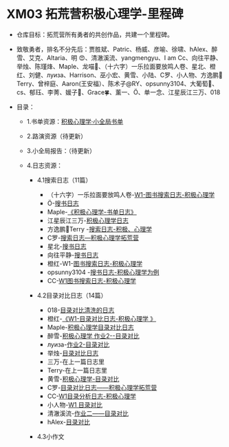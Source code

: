 # XM03 拓荒营积极心理学-里程碑

- 仓库目标：拓荒营所有勇者的共创作品，共建一个里程碑。

- 致敬勇者，排名不分先后：贾胜斌、Patric、杨威、彦喻、徐啸、hAlex、醉雪、艾克、Altaria、明  😍、清澈溪流、yangmengyu、I am Cc、向往平静、举烛、陈瑾烽、Maple、龙喵🐨、（十六字）一乐拉面要放鸣人卷、星北、橙红、刘健、луиза、Harrison、巫小宏、黄雪、小陆、C罗、小人物、方逸鹏🍃Terry、曾梓庭、Aaron(王安福）、陈术子@RY、opsunny3104、大葡萄🍇、cs、郁珏、李菁、媛子🐋、Grace🍀、薰一、Ö、单一念、江星辰江三万、018
- 目录：

  - 1.书单资源：[积极心理学·小全局书单](https://www.douban.com/doulist/143320999/)
  
  - 2.路演资源（待更新）
  
  - 3.小全局报告：（待更新）
  
  - 4.日志资源：
  
    - 4.1搜索日志（11篇）
  
      - （十六字）一乐拉面要放鸣人卷-[W1-图书搜索日志-积极心理学](https://docs.qq.com/doc/DQ0ZBbm1sTm1YTEhy)
      - Ö-[搜书日志](https://docs.qq.com/doc/DWmd1dVd3Vk1HZFZV)
      - Maple-[《积极心理学-书单日志》](https://shimo.im/docs/yqtGv9GGK3PxWDPg/)
      - 江星辰江三万-[积极心理学日志](https://shimo.im/docs/8gcXGqDt6ccwHvJ9/)
      - 方逸鹏🍃Terry	-[搜索日志-积极、心理学](https://docs.qq.com/doc/DZHN6VEt2VVJnTG5W)
      - C罗-[搜索日志—积极心理学拓荒营](https://shimo.im/docs/jc8ChxWY38JVRgQx/)
      - 星北-[搜书日志](https://shimo.im/docs/rDtw3hkc8ThRKpvV)
      - 向往平静-[搜书日志](https://shimo.im/docs/N2A1vRom19HJm73D)
      - 橙红-W1-[图书搜索日志-积极心理学](https://shimo.im/docs/P6KdVVKdpXyKCWpx/)
      - opsunny3104	-[搜书日志-积极心理学为例 ](https://docs.qq.com/doc/DT0tZeFlaRVl1dUh5)
      - CC-[W1图书搜索日志-积极心理学](https://shimo.im/docs/3C6HG3JhyygkHwvk/)
  
    - 4.2目录对比日志（14篇）
  
      - 018-[目录对比清洗的日志](https://docs.qq.com/pdf/DTmtlT0FMcUFiRld5)
      - 橙红-[《W1-目录对比日志-积极心理学 》](https://shimo.im/docs/DCdKKjtwGKDGqqcR/)
      - Maple-[积极心理学目录对比日志](https://shimo.im/docs/Hk6RvYWCjGyqWGPQ/)
      - 醉雪-[积极心理学 作业2--目录对比](https://docs.qq.com/doc/DWUlWcmZlREluRktx)
      - луиза-[作业2-目录对比](https://shimo.im/docs/8qKhHTyjykgjxyTK/)
      - 举烛-[目录对比日志](https://shimo.im/docs/qjcvRDyqjx36Pg93/)
      - 三万-在上一篇日志里
      - Terry-在上一篇日志里
      - 黄雪-[积极心理学-目录对比](https://www.yuque.com/docs/share/0a4a386a-f97b-4e42-b227-4409749ab741?#)
      - C罗-[目录对比日志——积极心理学拓荒营](https://shimo.im/docs/rtcvQgdKcWdTVtrP/)
      - CC-[W1目录分析日志-积极心理学](https://shimo.im/docs/yVC9C8Ypk3JVKwhY/)
      - 小人物-[W1 目录对比](https://shimo.im/docs/DR3r9kxpQXPGkWJR/)
      - 清澈溪流-[作业二——目录对比](https://docs.qq.com/doc/DWG1wZUtUaVlwb0ZP)
      - hAlex-[目录对比](https://note.youdao.com/s/Qlwl9Cef)
    
    - 4.3小作文
    
      
